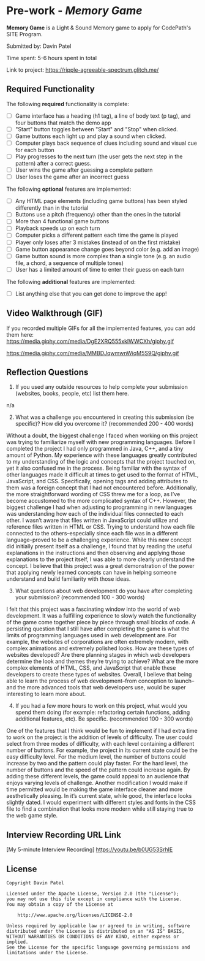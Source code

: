 # Pre-work - *Memory Game*

**Memory Game** is a Light & Sound Memory game to apply for CodePath's SITE Program. 

Submitted by: Davin Patel

Time spent: 5-6 hours spent in total

Link to project: https://ripple-agreeable-spectrum.glitch.me/

## Required Functionality

The following **required** functionality is complete:

* [ ] Game interface has a heading (h1 tag), a line of body text (p tag), and four buttons that match the demo app
* [ ] "Start" button toggles between "Start" and "Stop" when clicked. 
* [ ] Game buttons each light up and play a sound when clicked. 
* [ ] Computer plays back sequence of clues including sound and visual cue for each button
* [ ] Play progresses to the next turn (the user gets the next step in the pattern) after a correct guess. 
* [ ] User wins the game after guessing a complete pattern
* [ ] User loses the game after an incorrect guess

The following **optional** features are implemented:

* [ ] Any HTML page elements (including game buttons) has been styled differently than in the tutorial
* [ ] Buttons use a pitch (frequency) other than the ones in the tutorial
* [ ] More than 4 functional game buttons
* [ ] Playback speeds up on each turn
* [ ] Computer picks a different pattern each time the game is played
* [ ] Player only loses after 3 mistakes (instead of on the first mistake)
* [ ] Game button appearance change goes beyond color (e.g. add an image)
* [ ] Game button sound is more complex than a single tone (e.g. an audio file, a chord, a sequence of multiple tones)
* [ ] User has a limited amount of time to enter their guess on each turn

The following **additional** features are implemented:

- [ ] List anything else that you can get done to improve the app!

## Video Walkthrough (GIF)

If you recorded multiple GIFs for all the implemented features, you can add them here:
https://media.giphy.com/media/DgE2XRQ555xkIWWCXh/giphy.gif 

https://media.giphy.com/media/MMBDJqwmwnWiqM5S9Q/giphy.gif

## Reflection Questions
1. If you used any outside resources to help complete your submission (websites, books, people, etc) list them here. 

n/a

2. What was a challenge you encountered in creating this submission (be specific)? How did you overcome it? (recommended 200 - 400 words)

Without a doubt, the biggest challenge I faced when working on this project was trying to familiarize myself with new programming languages. 
Before I completed the project I had only programmed in Java, C++, and a tiny amount of Python. My experience with these languages greatly contributed to 
my understanding of the logic and concepts that the project touched on, yet it also confused me in the process. Being familiar with the syntax of other 
languages made it difficult at times to get used to the format of HTML, JavaScript, and CSS. Specifically, opening tags and adding attributes to them was 
a foreign concept that I had not encountered before. Additionally, the more straightforward wording of CSS threw me for a loop, as I’ve become accustomed 
to the more complicated syntax of C++. However, the biggest challenge I had when adjusting to programming in new languages was understanding how each of 
the individual files connected to each other. I wasn’t aware that files written in JavaScript could utilize and reference files written in HTML or CSS. 
Trying to understand how each file connected to the others–especially since each file was in a different language–proved to be a challenging experience. 
While this new concept did initially present itself as a challenge, I found that by reading the useful explanations in the instructions and then observing 
and applying those explanations to the project itself, I was able to more clearly understand the concept. I believe that this project was a great demonstration 
of the power that applying newly learned concepts can have in helping someone understand and build familiarity with those ideas.


3. What questions about web development do you have after completing your submission? (recommended 100 - 300 words) 

I felt that this project was a fascinating window into the world of web development. It was a fulfilling experience to slowly watch the functionality of the game 
come together piece by piece through small blocks of code. A persisting question that I still have after completing the game is what the limits of programming 
languages used in web development are. For example, the websites of corporations are often extremely modern, with complex animations and extremely polished looks. 
How are these types of websites developed? Are there planning stages in which web developers determine the look and themes they’re trying to achieve? What are the 
more complex elements of HTML, CSS, and JavaScript that enable these developers to create these types of websites. Overall, I believe that being able to learn the
process of web development–from conception to launch–and the more advanced tools that web developers use, would be super interesting to learn more about.


4. If you had a few more hours to work on this project, what would you spend them doing (for example: refactoring certain functions, adding additional features, etc). Be specific. (recommended 100 - 300 words) 

One of the features that I think would be fun to implement if I had extra time to work on the project is the addition of levels of difficulty. The user could select 
from three modes of difficulty, with each level containing a different number of buttons. For example, the project in its current state could be the easy difficulty 
level. For the medium level, the number of buttons could increase by two and the pattern could play faster. For the hard level, the number of buttons and the speed 
of the pattern could increase again. By adding these different levels, the game could appeal to an audience that enjoys varying levels of challenge. Another modification 
I would make if time permitted would be making the game interface cleaner and more aesthetically pleasing. In it’s current state, while good, the interface looks slightly
dated. I would experiment with different styles and fonts in the CSS file to find a combination that looks more modern while still staying true to the web game style.



## Interview Recording URL Link

[My 5-minute Interview Recording] https://youtu.be/b0UG53SrhIE


## License

    Copyright Davin Patel

    Licensed under the Apache License, Version 2.0 (the "License");
    you may not use this file except in compliance with the License.
    You may obtain a copy of the License at

        http://www.apache.org/licenses/LICENSE-2.0

    Unless required by applicable law or agreed to in writing, software
    distributed under the License is distributed on an "AS IS" BASIS,
    WITHOUT WARRANTIES OR CONDITIONS OF ANY KIND, either express or implied.
    See the License for the specific language governing permissions and
    limitations under the License.

